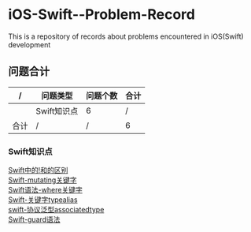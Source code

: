 # iOS-Swift--Problem-Record

This is a repository of records about problems encountered in iOS(Swift) development

## 问题合计

| / | 问题类型 | 问题个数 | 合计 |
| ---- | ------ | ------ | ------ |
| | Swift知识点 | 6 | / |
| 合计 | / | / | 6 |

### Swift知识点

[Swift中的!和的区别](Swift知识点/Swift中的!和的区别.md)<br />
[Swift-mutating关键字](Swift知识点/Swift-mutating关键字.md)<br />
[Swift语法-where关键字](Swift知识点/Swift语法-where关键字.md)<br />
[Swift-关键字typealias](Swift知识点/Swift-关键字typealias.md)<br />
[swift-协议泛型associatedtype](Swift知识点/swift-协议泛型associatedtype.md)<br />
[Swift-guard语法](Swift知识点/Swift-guard语法.md)<br />
